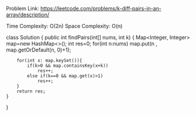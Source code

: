 Problem Link: https://leetcode.com/problems/k-diff-pairs-in-an-array/description/

Time Complexity: O(2n)
Space Complexity: O(n)

class Solution {
    public int findPairs(int[] nums, int k) {
        Map<Integer, Integer> map=new HashMap<>();
        int res=0;
        for(int n:nums)
            map.put(n , map.getOrDefault(n, 0)+1);
        
        for(int x: map.keySet()){
            if(k>0 && map.containsKey(x+k))
                res++;
            else if(k==0 && map.get(x)>1)
                res++;
        }
        return res;
    }
}